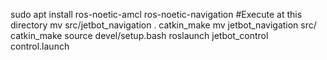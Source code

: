 sudo apt install ros-noetic-amcl ros-noetic-navigation
#Execute at this directory
mv src/jetbot_navigation .
catkin_make
mv jetbot_navigation src/
catkin_make
source devel/setup.bash
roslaunch jetbot_control control.launch
